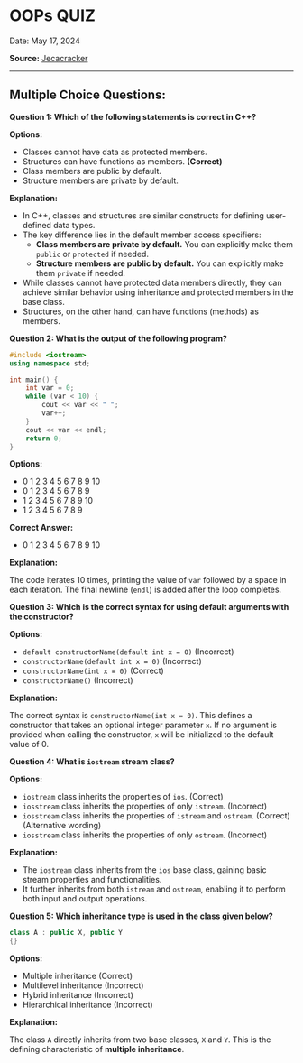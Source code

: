 # OOPs QUIZ

Date: May 17, 2024

**Source:** [Jecacracker](https://jecacracker.in/Daily_Quiz/)

---

## Multiple Choice Questions:

**Question 1: Which of the following statements is correct in C++?**

**Options:**

- Classes cannot have data as protected members.
- Structures can have functions as members. **(Correct)**
- Class members are public by default.
- Structure members are private by default.

**Explanation:**

- In C++, classes and structures are similar constructs for defining user-defined data types.
- The key difference lies in the default member access specifiers:
    - **Class members are private by default.** You can explicitly make them `public` or `protected` if needed.
    - **Structure members are public by default.** You can explicitly make them `private` if needed.
- While classes cannot have protected data members directly, they can achieve similar behavior using inheritance and protected members in the base class.
- Structures, on the other hand, can have functions (methods) as members.

**Question 2: What is the output of the following program?**

```c++
#include <iostream>
using namespace std;

int main() {
    int var = 0;
    while (var < 10) {
        cout << var << " ";
        var++;
    }
    cout << var << endl;
    return 0;
}
```

**Options:**

- 0 1 2 3 4 5 6 7 8 9 10
- 0 1 2 3 4 5 6 7 8 9
- 1 2 3 4 5 6 7 8 9 10
- 1 2 3 4 5 6 7 8 9

**Correct Answer:**

- 0 1 2 3 4 5 6 7 8 9 10

**Explanation:**

The code iterates 10 times, printing the value of `var` followed by a space in each iteration. The final newline (`endl`) is added after the loop completes.

**Question 3: Which is the correct syntax for using default arguments with the constructor?**

**Options:**

- `default constructorName(default int x = 0)` (Incorrect)
- `constructorName(default int x = 0)` (Incorrect)
- `constructorName(int x = 0)` (Correct)
- `constructorName()` (Incorrect)

**Explanation:**

The correct syntax is `constructorName(int x = 0)`. This defines a constructor that takes an optional integer parameter `x`. If no argument is provided when calling the constructor, `x` will be initialized to the default value of 0.

**Question 4: What is `iostream` stream class?**

**Options:**

- `iostream` class inherits the properties of `ios`. (Correct)
- `iosstream` class inherits the properties of only `istream`. (Incorrect)
- `iosstream` class inherits the properties of `istream` and `ostream`. (Correct) (Alternative wording)
- `iosstream` class inherits the properties of only `ostream`. (Incorrect)

**Explanation:**

- The `iostream` class inherits from the `ios` base class, gaining basic stream properties and functionalities.
- It further inherits from both `istream` and `ostream`, enabling it to perform both input and output operations.

**Question 5: Which inheritance type is used in the class given below?**

```c++
class A : public X, public Y
{}
```

**Options:**

- Multiple inheritance (Correct)
- Multilevel inheritance (Incorrect)
- Hybrid inheritance (Incorrect)
- Hierarchical inheritance (Incorrect)

**Explanation:**

The class `A` directly inherits from two base classes, `X` and `Y`. This is the defining characteristic of **multiple inheritance**.
